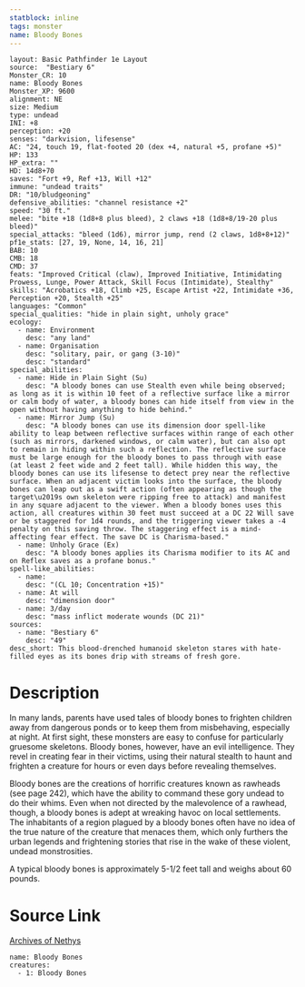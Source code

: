 ```yaml
---
statblock: inline
tags: monster
name: Bloody Bones
---
```

```statblock
layout: Basic Pathfinder 1e Layout
source:  "Bestiary 6"
Monster_CR: 10
name: Bloody Bones
Monster_XP: 9600
alignment: NE
size: Medium
type: undead
INI: +8
perception: +20
senses: "darkvision, lifesense"
AC: "24, touch 19, flat-footed 20 (dex +4, natural +5, profane +5)"
HP: 133
HP_extra: ""
HD: 14d8+70
saves: "Fort +9, Ref +13, Will +12"
immune: "undead traits"
DR: "10/bludgeoning"
defensive_abilities: "channel resistance +2"
speed: "30 ft."
melee: "bite +18 (1d8+8 plus bleed), 2 claws +18 (1d8+8/19-20 plus bleed)"
special_attacks: "bleed (1d6), mirror jump, rend (2 claws, 1d8+8+12)"
pf1e_stats: [27, 19, None, 14, 16, 21]
BAB: 10
CMB: 18
CMD: 37
feats: "Improved Critical (claw), Improved Initiative, Intimidating Prowess, Lunge, Power Attack, Skill Focus (Intimidate), Stealthy"
skills: "Acrobatics +18, Climb +25, Escape Artist +22, Intimidate +36, Perception +20, Stealth +25"
languages: "Common"
special_qualities: "hide in plain sight, unholy grace"
ecology:
  - name: Environment
    desc: "any land"
  - name: Organisation
    desc: "solitary, pair, or gang (3-10)"
    desc: "standard"
special_abilities:
  - name: Hide in Plain Sight (Su)
    desc: "A bloody bones can use Stealth even while being observed; as long as it is within 10 feet of a reflective surface like a mirror or calm body of water, a bloody bones can hide itself from view in the open without having anything to hide behind."
  - name: Mirror Jump (Su)
    desc: "A bloody bones can use its dimension door spell-like ability to leap between reflective surfaces within range of each other (such as mirrors, darkened windows, or calm water), but can also opt to remain in hiding within such a reflection. The reflective surface must be large enough for the bloody bones to pass through with ease (at least 2 feet wide and 2 feet tall). While hidden this way, the bloody bones can use its lifesense to detect prey near the reflective surface. When an adjacent victim looks into the surface, the bloody bones can leap out as a swift action (often appearing as though the target\u2019s own skeleton were ripping free to attack) and manifest in any square adjacent to the viewer. When a bloody bones uses this action, all creatures within 30 feet must succeed at a DC 22 Will save or be staggered for 1d4 rounds, and the triggering viewer takes a -4 penalty on this saving throw. The staggering effect is a mind-affecting fear effect. The save DC is Charisma-based."
  - name: Unholy Grace (Ex)
    desc: "A bloody bones applies its Charisma modifier to its AC and on Reflex saves as a profane bonus."
spell-like_abilities:
  - name:
    desc: "(CL 10; Concentration +15)"
  - name: At will
    desc: "dimension door"
  - name: 3/day
    desc: "mass inflict moderate wounds (DC 21)"
sources:
  - name: "Bestiary 6"
    desc: "49"
desc_short: This blood-drenched humanoid skeleton stares with hate-filled eyes as its bones drip with streams of fresh gore.
```
# Description
In many lands, parents have used tales of bloody bones to frighten children away from dangerous ponds or to keep them from misbehaving, especially at night. At first sight, these monsters are easy to confuse for particularly gruesome skeletons. Bloody bones, however, have an evil intelligence. They revel in creating fear in their victims, using their natural stealth to haunt and frighten a creature for hours or even days before revealing themselves. 

Bloody bones are the creations of horrific creatures known as rawheads (see page 242), which have the ability to command these gory undead to do their whims. Even when not directed by the malevolence of a rawhead, though, a bloody bones is adept at wreaking havoc on local settlements. The inhabitants of a region plagued by a bloody bones often have no idea of the true nature of the creature that menaces them, which only furthers the urban legends and frightening stories that rise in the wake of these violent, undead monstrosities. 

A typical bloody bones is approximately 5-1/2 feet tall and weighs about 60 pounds.
# Source Link
[Archives of Nethys](https://aonprd.com/MonsterDisplay.aspx?ItemName=Bloody%20Bones)
```encounter-table
name: Bloody Bones
creatures:
  - 1: Bloody Bones
```
